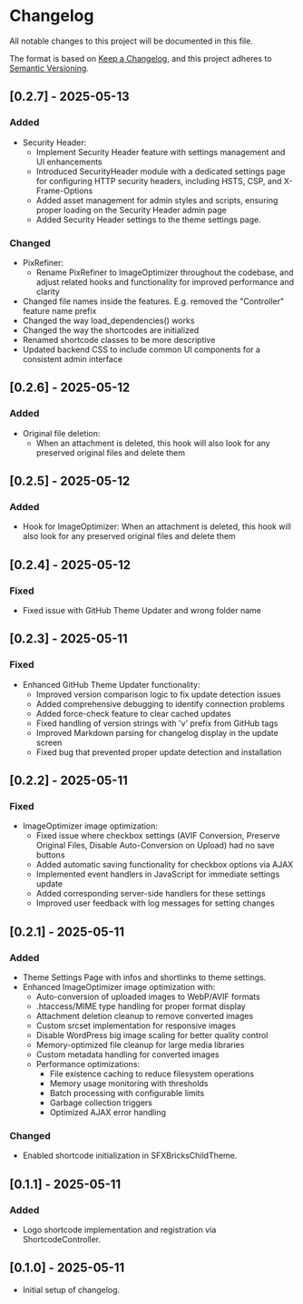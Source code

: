 <!-- markdownlint-disable MD024 -->
# Changelog

All notable changes to this project will be documented in this file.

The format is based on [Keep a Changelog](https://keepachangelog.com/en/1.0.0/),
and this project adheres to [Semantic Versioning](https://semver.org/spec/v2.0.0.html).

## [0.2.7] - 2025-05-13

### Added

- Security Header:
  - Implement Security Header feature with settings management and UI enhancements
  - Introduced SecurityHeader module with a dedicated settings page for configuring HTTP security headers, including HSTS, CSP, and X-Frame-Options
  - Added asset management for admin styles and scripts, ensuring proper loading on the Security Header admin page
  - Added Security Header settings to the theme settings page.

### Changed

- PixRefiner:
  - Rename PixRefiner to ImageOptimizer throughout the codebase, and adjust related hooks and functionality for improved performance and clarity
- Changed file names inside the features. E.g. removed the "Controller" feature name prefix
- Changed the way load_dependencies() works
- Changed the way the shortcodes are initialized
- Renamed shortcode classes to be more descriptive
- Updated backend CSS to include common UI components for a consistent admin interface

## [0.2.6] - 2025-05-12

### Added

- Original file deletion:
  - When an attachment is deleted, this hook will also look for any preserved original files and delete them

## [0.2.5] - 2025-05-12

### Added

- Hook for ImageOptimizer: When an attachment is deleted, this hook will also look for any preserved original files and delete them

## [0.2.4] - 2025-05-12

### Fixed

- Fixed issue with GitHub Theme Updater and wrong folder name

## [0.2.3] - 2025-05-11

### Fixed

- Enhanced GitHub Theme Updater functionality:
  - Improved version comparison logic to fix update detection issues
  - Added comprehensive debugging to identify connection problems
  - Added force-check feature to clear cached updates
  - Fixed handling of version strings with 'v' prefix from GitHub tags
  - Improved Markdown parsing for changelog display in the update screen
  - Fixed bug that prevented proper update detection and installation

## [0.2.2] - 2025-05-11

### Fixed

- ImageOptimizer image optimization:
  - Fixed issue where checkbox settings (AVIF Conversion, Preserve Original Files, Disable Auto-Conversion on Upload) had no save buttons
  - Added automatic saving functionality for checkbox options via AJAX
  - Implemented event handlers in JavaScript for immediate settings update
  - Added corresponding server-side handlers for these settings
  - Improved user feedback with log messages for setting changes

## [0.2.1] - 2025-05-11

### Added

- Theme Settings Page with infos and shortlinks to theme settings.
- Enhanced ImageOptimizer image optimization with:
  - Auto-conversion of uploaded images to WebP/AVIF formats
  - .htaccess/MIME type handling for proper format display
  - Attachment deletion cleanup to remove converted images
  - Custom srcset implementation for responsive images
  - Disable WordPress big image scaling for better quality control
  - Memory-optimized file cleanup for large media libraries
  - Custom metadata handling for converted images
  - Performance optimizations:
    - File existence caching to reduce filesystem operations
    - Memory usage monitoring with thresholds
    - Batch processing with configurable limits
    - Garbage collection triggers
    - Optimized AJAX error handling

### Changed

- Enabled shortcode initialization in SFXBricksChildTheme.

## [0.1.1] - 2025-05-11

### Added

- Logo shortcode implementation and registration via ShortcodeController.

## [0.1.0] - 2025-05-11

- Initial setup of changelog.
